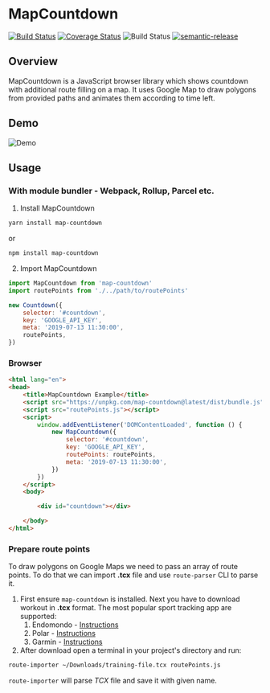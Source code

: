 # MapCountdown

[![Build Status](https://travis-ci.org/dawidjaniga/map-countdown.svg?branch=master)](https://travis-ci.org/dawidjaniga/map-countdown)
[![Coverage Status](https://img.shields.io/codecov/c/github/dawidjaniga/map-countdown.svg)](https://codecov.io/gh/dawidjaniga/map-countdown)
![Build Status](https://img.shields.io/david/dawidjaniga/map-countdown.svg)
[![semantic-release](https://img.shields.io/badge/%20%20%F0%9F%93%A6%F0%9F%9A%80-semantic--release-e10079.svg)](https://github.com/semantic-release/semantic-release)

## Overview
MapCountdown is a JavaScript browser library which shows countdown with additional route filling on a map. It uses Google Map to draw polygons from provided paths and animates them according to time left.

## Demo
![Demo](./assets/map-countdown-demo.gif)


## Usage

### With module bundler - Webpack, Rollup, Parcel etc.
1. Install MapCountdown
``` bash
yarn install map-countdown
```
or
``` bash
npm install map-countdown
```
2. Import MapCountdown
``` javascript
import MapCountdown from 'map-countdown'
import routePoints from './../path/to/routePoints'

new Countdown({
    selector: '#countdown',
    key: 'GOOGLE_API_KEY',
    meta: '2019-07-13 11:30:00',
    routePoints,
})
```

### Browser
``` html
<html lang="en">
<head>
    <title>MapCountdown Example</title>
    <script src="https://unpkg.com/map-countdown@latest/dist/bundle.js"></script>
    <script src="routePoints.js"></script>
    <script>
        window.addEventListener('DOMContentLoaded', function () {
            new MapCountdown({
                selector: '#countdown',
                key: 'GOOGLE_API_KEY',
                routePoints: routePoints,
                meta: '2019-07-13 11:30:00',
            })
        })
    </script>
    <body>

        <div id="countdown"></div>

    </body>
</html>
```

### Prepare route points
To draw polygons on Google Maps we need to pass an array of route points. To do that we can import **.tcx** file and use `route-parser` CLI to parse it.

1. First ensure `map-countdown` is installed. Next you have to download workout in **.tcx** format. The most popular sport tracking app are supported:
    1. Endomondo - [Instructions](https://support.endomondo.com/hc/en-us/articles/213219528-File-Export)
    2. Polar - [Instructions](https://support.polar.com/en/support/how_do_i_export_individual_training_sessions_from_polar_flow_web_service)
    3. Garmin - [Instructions](https://support.garmin.com/pl-PL/?faq=W1TvTPW8JZ6LfJSfK512Q8)
2. After download open a terminal in your project's directory and run:
```bash
route-importer ~/Downloads/training-file.tcx routePoints.js
```
`route-importer` will parse _TCX_ file and save it with given name.